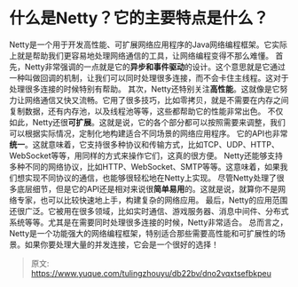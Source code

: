 # 什么是Netty？它的主要特点是什么？

Netty是一个用于开发高性能、可扩展网络应用程序的Java网络编程框架。它实际上就是帮助我们更容易地处理网络通信的工具，让网络编程变得不那么难懂。
首先，Netty非常强调的一点就是它的**异步和事件驱动**的设计。这个意思就是它通过一种叫做回调的机制，让我们可以同时处理很多连接，而不会卡住主线程。这对于处理很多连接的时候特别有帮助。
其次，Netty还特别关注**高性能**。这就像是它努力让网络通信又快又流畅。它用了很多技巧，比如零拷贝，就是不需要在内存之间复制数据，还有内存池，以及线程池等等，这些都帮助它的性能非常出色。
不仅如此，Netty还很**可扩展**。这就是说，它的各个部分都可以按照需要来调整，我们可以根据实际情况，定制化地构建适合不同场景的网络应用程序。
它的API也非常**统一**。这就意味着，它支持很多种协议和传输方式，比如TCP、UDP、HTTP、WebSocket等等，用同样的方式来操作它们，这真的很方便。
Netty还能够支持多种不同的网络协议，比如HTTP、WebSocket、SMTP等等。这意味着，如果我们想实现不同协议的通信，也能够很轻松地在Netty上实现。
尽管Netty处理了很多底层细节，但是它的API还是相对来说很**简单易用**的。这就是说，就算你不是网络专家，也可以比较快速地上手，构建复杂的网络应用。
最后，Netty的应用范围还很广泛。它被用在很多领域，比如实时通信、游戏服务器、消息中间件、分布式系统等等。尤其是在需要同时处理很多连接的时候，Netty非常适合。
总而言之，Netty是一个功能强大的网络编程框架，特别适合那些需要高性能和可扩展性的场景。如果你要处理大量的并发连接，它会是一个很好的选择！


> 原文: <https://www.yuque.com/tulingzhouyu/db22bv/dno2vqxtsefbkpeu>